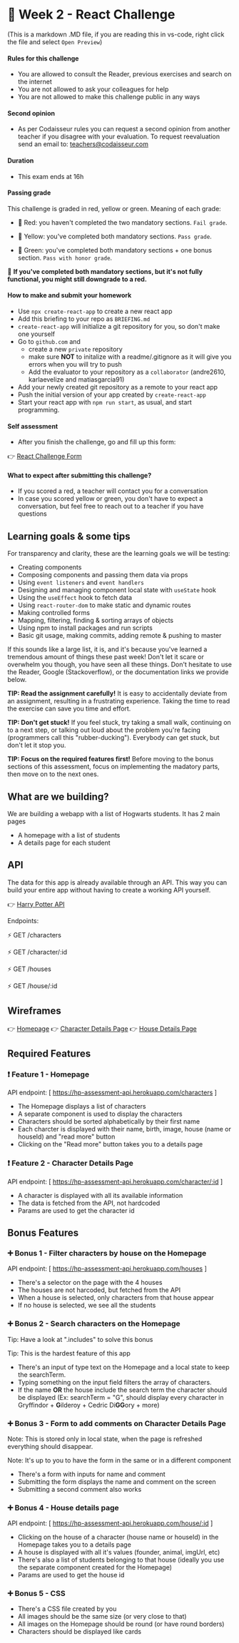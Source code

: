 # 🧙 Week 2 - React Challenge

(This is a markdown .MD file, if you are reading this in vs-code, right click the file and select `Open Preview`)

#### Rules for this challenge

- You are allowed to consult the Reader, previous exercises and search on the internet
- You are not allowed to ask your colleagues for help
- You are not allowed to make this challenge public in any ways

#### Second opinion

- As per Codaisseur rules you can request a second opinion from another teacher if you disagree with your evaluation. To request reevaluation send an email to: teachers@codaisseur.com

#### Duration

- This exam ends at 16h

#### Passing grade

This challenge is graded in red, yellow or green. Meaning of each grade:

- 📕 Red: you haven't completed the two mandatory sections. `Fail grade`.

- 📒 Yellow: you've completed both mandatory sections. `Pass grade`.

- 📗 Green: you've completed both mandatory sections + one bonus section. `Pass with honor grade`.

🚨 **If you've completed both mandatory sections, but it's not fully functional, you might still downgrade to a red.**

#### How to make and submit your homework

- Use `npx create-react-app` to create a new react app
- Add this briefing to your repo as `BRIEFING.md`
- `create-react-app` will initialize a git repository for you, so don't make one yourself
- Go to `github.com` and
  - create a new `private` repository
  - make sure **NOT** to initalize with a readme/.gitignore as it will give you errors when you will try to push
  - Add the evaluator to your repository as a `collaborator` (andre2610, karlaevelize and matiasgarcia91)
- Add your newly created git repository as a remote to your react app
- Push the initial version of your app created by `create-react-app`
- Start your react app with `npm run start`, as usual, and start programming.

#### Self assessment

- After you finish the challenge, go and fill up this form:

👉 [React Challenge Form](https://forms.gle/u12qYdMi1XFqppfGA)

#### What to expect after submitting this challenge?

- If you scored a red, a teacher will contact you for a conversation
- In case you scored yellow or green, you don't have to expect a conversation, but feel free to reach out to a teacher if you have questions

## Learning goals & some tips

For transparency and clarity, these are the learning goals we will be testing:

- Creating components
- Composing components and passing them data via props
- Using `event listeners` and `event handlers`
- Designing and managing component local state with `useState` hook
- Using the `useEffect` hook to fetch data
- Using `react-router-dom` to make static and dynamic routes
- Making controlled forms
- Mapping, filtering, finding & sorting arrays of objects
- Using npm to install packages and run scripts
- Basic git usage, making commits, adding remote & pushing to master

If this sounds like a large list, it is, and it's because you've learned a tremendous amount of things these past week! Don't let it scare or overwhelm you though, you have seen all these things. Don't hesitate to use the Reader, Google (Stackoverflow), or the documentation links we provide below.

**TIP: Read the assignment carefully!** It is easy to accidentally deviate from an assignment, resulting in a frustrating experience. Taking the time to read the exercise can save you time and effort.

**TIP: Don't get stuck!** If you feel stuck, try taking a small walk, continuing on to a next step, or talking out loud about the problem you're facing (programmers call this "rubber-ducking"). Everybody can get stuck, but don't let it stop you.

**TIP: Focus on the required features first!** Before moving to the bonus sections of this assessment, focus on implementing the madatory parts, then move on to the next ones.

## What are we building?

We are building a webapp with a list of Hogwarts students. It has 2 main pages

- A homepage with a list of students
- A details page for each student

## API

The data for this app is already available through an API. This way you can build your entire app without having to create a working API yourself.

👉 [Harry Potter API](https://hp-assessment-api.herokuapp.com/)

Endpoints:

⚡ GET /characters

⚡ GET /character/:id

⚡ GET /houses

⚡ GET /house/:id

## Wireframes

👉 [Homepage](https://media.discordapp.net/attachments/882561666787713024/885802683087355904/Image_2021-09-09_at_2.09.57_PM.png?width=1700&height=1236)
👉 [Character Details Page](https://media.discordapp.net/attachments/882561666787713024/885802686191112222/Image_2021-09-09_at_2.28.20_PM.png?width=1676&height=1236)
👉 [House Details Page](https://media.discordapp.net/attachments/882561666787713024/885802689261363221/Image_2021-09-09_at_3.05.44_PM.png?width=1648&height=1235)

## Required Features

### ❗ Feature 1 - Homepage

API endpoint: [ https://hp-assessment-api.herokuapp.com/characters ]

- The Homepage displays a list of characters
- A separate component is used to display the characters
- Characters should be sorted alphabetically by their first name
- Each charcter is displayed with their name, birth, image, house (name or houseId) and "read more" button
- Clicking on the "Read more" button takes you to a details page

### ❗ Feature 2 - Character Details Page

API endpoint: [ https://hp-assessment-api.herokuapp.com/character/:id ]

- A character is displayed with all its available information
- The data is fetched from the API, not hardcoded
- Params are used to get the character id

## Bonus Features

### ➕ Bonus 1 - Filter characters by house on the Homepage

API endpoint: [ https://hp-assessment-api.herokuapp.com/houses ]

- There's a selector on the page with the 4 houses
- The houses are not harcoded, but fetched from the API
- When a house is selected, only characters from that house appear
- If no house is selected, we see all the students

### ➕ Bonus 2 - Search characters on the Homepage

Tip: Have a look at ".includes" to solve this bonus

Tip: This is the hardest feature of this app

- There's an input of type text on the Homepage and a local state to keep the searchTerm.
- Typing something on the input field filters the array of characters.
- If the name **OR** the house include the search term the character should be displayed
  (Ex: searchTerm = "G", should display every character in Gryffindor + **G**ilderoy + Cedric Di**GG**ory + more)

### ➕ Bonus 3 - Form to add comments on Character Details Page

Note: This is stored only in local state, when the page is refreshed everything should disappear.

Note: It's up to you to have the form in the same or in a different component

- There's a form with inputs for name and comment
- Submitting the form displays the name and comment on the screen
- Submitting a second comment also works

### ➕ Bonus 4 - House details page

API endpoint: [ https://hp-assessment-api.herokuapp.com/house/:id ]

- Clicking on the house of a character (house name or houseId) in the Homepage takes you to a details page
- A house is displayed with all it's values (founder, animal, imgUrl, etc)
- There's also a list of students belonging to that house (ideally you use the separate component created for the Homepage)
- Params are used to get the house id

### ➕ Bonus 5 - CSS

- There's a CSS file created by you
- All images should be the same size (or very close to that)
- All images on the Homepage should be round (or have round borders)
- Characters should be displayed like cards
